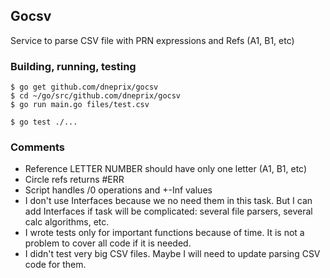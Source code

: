 ## Gocsv

Service to parse CSV file with PRN expressions and Refs (A1, B1, etc)

### Building, running, testing

```
$ go get github.com/dneprix/gocsv
$ cd ~/go/src/github.com/dneprix/gocsv
$ go run main.go files/test.csv

$ go test ./...
```

### Comments

* Reference LETTER NUMBER should have only one letter (A1, B1, etc)
* Circle refs returns #ERR
* Script handles /0 operations and +-Inf values
* I don't use Interfaces because we no need them in this task. But I can add Interfaces if task will be complicated: several file parsers, several calc algorithms, etc.  
* I wrote tests only for important functions because of time. It is not a problem to cover all code if it is needed.
* I didn't test very big CSV files. Maybe I will need to update parsing CSV code for them.
